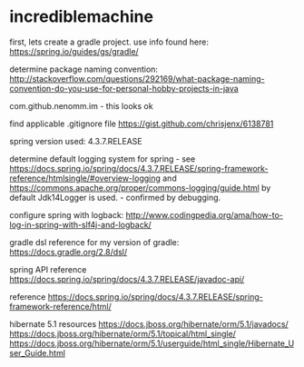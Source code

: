 # incrediblemachine

first, lets create a gradle project. use info found here:
https://spring.io/guides/gs/gradle/

determine package naming convention:
http://stackoverflow.com/questions/292169/what-package-naming-convention-do-you-use-for-personal-hobby-projects-in-java

com.github.nenomm.im - this looks ok

find applicable .gitignore file
https://gist.github.com/chrisjenx/6138781

spring version used: 4.3.7.RELEASE

determine default logging system for spring - 
see https://docs.spring.io/spring/docs/4.3.7.RELEASE/spring-framework-reference/htmlsingle/#overview-logging
and https://commons.apache.org/proper/commons-logging/guide.html
by default Jdk14Logger is used. - confirmed by debugging.

configure spring with logback:
http://www.codingpedia.org/ama/how-to-log-in-spring-with-slf4j-and-logback/

gradle dsl reference for my version of gradle:
https://docs.gradle.org/2.8/dsl/

spring API reference
https://docs.spring.io/spring/docs/4.3.7.RELEASE/javadoc-api/

reference
https://docs.spring.io/spring/docs/4.3.7.RELEASE/spring-framework-reference/html/

hibernate 5.1 resources
https://docs.jboss.org/hibernate/orm/5.1/javadocs/
https://docs.jboss.org/hibernate/orm/5.1/topical/html_single/
https://docs.jboss.org/hibernate/orm/5.1/userguide/html_single/Hibernate_User_Guide.html
